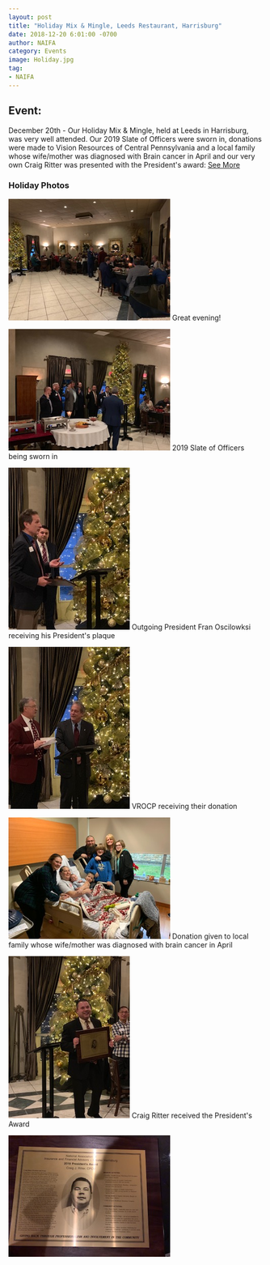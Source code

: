 ```yaml
---
layout: post
title: "Holiday Mix & Mingle, Leeds Restaurant, Harrisburg"
date: 2018-12-20 6:01:00 -0700
author: NAIFA
category: Events
image: Holiday.jpg
tag:
- NAIFA
---
```


## Event:
December 20th - Our Holiday Mix & Mingle, held at Leeds in Harrisburg, was very well attended.  Our 2019 Slate of Officers were sworn in, donations were made to Vision Resources of Central Pennsylvania and a local family whose wife/mother was diagnosed with Brain cancer in April and our very own Craig Ritter was presented with the President's award: [See More](/images/posts/preview.jpg)
### Holiday Photos
![Holiday Photo 1](images/posts/IMG_5411.jpg)
Great evening!

![Holiday Photo 2](images/posts/IMG_5419.jpg)
2019 Slate of Officers being sworn in

![Holiday Photo 3](images/posts/IMG_5422.jpg)
Outgoing President Fran Oscilowksi receiving his President's plaque

![Holiday Photo 4](images/posts/IMG_5424.jpg)
VROCP receiving their donation

![Holiday Photo 4](images/posts/Yaremchaks.jpg)
Donation given to local family whose wife/mother was diagnosed with brain cancer in April

![Holiday Photo 5](images/posts/IMG_5429.jpg)
Craig Ritter received the President's Award

![Holiday Photo 6](images/posts/IMG_5433.jpg)


